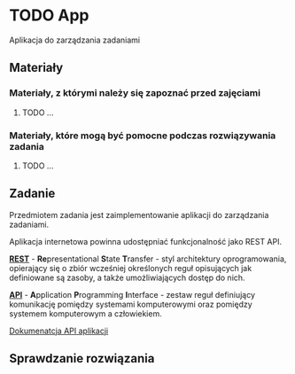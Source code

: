 # TODO App

Aplikacja do zarządzania zadaniami

## Materiały

### Materiały, z którymi należy się zapoznać przed zajęciami

1. TODO ...

### Materiały, które mogą być pomocne podczas rozwiązywania zadania

1. TODO ...

## Zadanie

Przedmiotem zadania jest zaimplementowanie aplikacji do zarządzania zadaniami.

Aplikacja internetowa powinna udostępniać funkcjonalność jako REST API.

[**REST**](https://pl.wikipedia.org/wiki/Representational_state_transfer) - **Re**presentational **S**tate **T**ransfer - styl architektury oprogramowania, opierający się o zbiór wcześniej określonych reguł opisujących jak definiowane są zasoby, a także umożliwiających dostęp do nich.

[**API**](https://pl.wikipedia.org/wiki/Interfejs_programowania_aplikacji) - **A**pplication **P**rogramming **I**nterface - zestaw reguł definiujący komunikację pomiędzy systemami komputerowymi oraz pomiędzy systemem komputerowym a człowiekiem.



[Dokumenatcja API aplikacji](./doc/api-doc.html)

## Sprawdzanie rozwiązania

